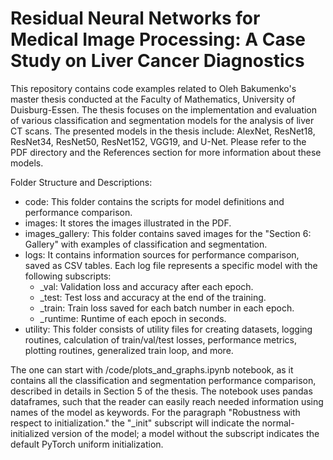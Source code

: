 # Residual Neural Networks for Medical Image Processing: A Case Study on Liver Cancer Diagnostics

This repository contains code examples related to Oleh Bakumenko's master thesis conducted at the Faculty of Mathematics, University of Duisburg-Essen. 
The thesis focuses on the implementation and evaluation of various classification and segmentation models for the analysis of liver CT scans.
The presented models in the thesis include: AlexNet, ResNet18, ResNet34, ResNet50, ResNet152, VGG19, and U-Net. Please refer to the PDF directory and the References section for more information about these models.

Folder Structure and Descriptions:
- code: This folder contains the scripts for model definitions and performance comparison.
- images: It stores the images illustrated in the PDF.
- images_gallery: This folder contains saved images for the "Section 6: Gallery" with examples of classification and segmentation.
- logs: It contains information sources for performance comparison, saved as CSV tables. Each log file represents a specific model with the following subscripts:
  - _val: Validation loss and accuracy after each epoch.
  - _test: Test loss and accuracy at the end of the training.
  - _train: Train loss saved for each batch number in each epoch.
  - _runtime: Runtime of each epoch in seconds.
- utility: This folder consists of utility files for creating datasets, logging routines, calculation of train/val/test losses, performance metrics, plotting routines, generalized train loop, and more.

The one can start with /code/plots_and_graphs.ipynb notebook, as it contains all the classification and segmentation performance comparison, described in details in Section 5 of the thesis.
The notebook uses pandas dataframes, such that the reader can easily reach needed information using names of the model as keywords. 
For the paragraph "Robustness with respect to initialization." the "_init" subscript will indicate the normal-initialized version of the model; a model without the subscript indicates the default PyTorch uniform initialization.